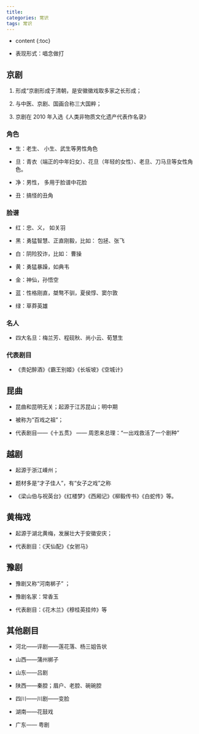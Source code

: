 ```yaml
---
title: 
categories: 常识
tags: 常识
---
```


* content
{:toc}






- 表现形式：唱念做打

## 京剧

1. 形成“京剧形成于清朝，是安徽徽戏取多家之长形成；

2. 与中医、京剧、国画合称三大国粹；

3. 京剧在 2010 年入选《人类非物质文化遗产代表作名录》

### 角色

- 生：老生、 小生、武生等男性角色

- 旦：青衣（端正的中年妇女）、花旦（年轻的女性）、老旦、刀马旦等女性角色。

- 净：男性， 多用于脸谱中花脸

- 丑：搞怪的丑角

### 脸谱

- 红：忠、义， 如关羽

- 黑：勇猛智慧、正直刚毅，比如： 包拯、张飞

- 白：阴险狡诈，比如： 曹操

- 黄：勇猛暴躁，如典韦

- 金：神仙，孙悟空

- 蓝：性格刚直，桀骜不驯，夏侯惇、窦尔敦

- 绿：草莽英雄

### 名人

- 四大名旦：梅兰芳、程砚秋、尚小云、荀慧生

### 代表剧目

- 《贵妃醉酒》《霸王别姬》《长坂坡》《空城计》

## 昆曲

- 昆曲和昆明无关；起源于江苏昆山；明中期

- 被称为“百戏之祖”；

- 代表剧目——《十五贯》 —— 周恩来总理：“一出戏救活了一个剧种”

## 越剧

- 起源于浙江嵊州；

- 题材多是“才子佳人”，有“女子之戏”之称

- 《梁山伯与祝英台》《红楼梦》《西厢记》《柳毅传书》《白蛇传》等。

## 黄梅戏

- 起源于湖北黄梅，发展壮大于安徽安庆；

- 代表剧目：《天仙配》《女驸马》

## 豫剧

- 豫剧又称“河南梆子” ；

- 豫剧名家：常香玉

- 代表剧目：《花木兰》《穆桂英挂帅》等

## 其他剧目

- 河北——评剧——莲花落、杨三姐告状

- 山西——蒲州梆子

- 山东——吕剧

- 陕西——秦腔；眉户、老腔、碗碗腔

- 四川——川剧——变脸

- 湖南——花鼓戏

- 广东—— 粤剧



